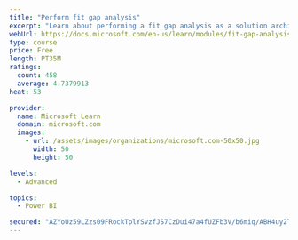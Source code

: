 ```yaml
---
title: "Perform fit gap analysis"
excerpt: "Learn about performing a fit gap analysis as a solution architect for Dynamics 365 and Microsoft Power Platform."
webUrl: https://docs.microsoft.com/en-us/learn/modules/fit-gap-analysis/
type: course
price: Free
length: PT35M
ratings:
  count: 458
  average: 4.7379913
heat: 53

provider:
  name: Microsoft Learn
  domain: microsoft.com
  images:
    - url: /assets/images/organizations/microsoft.com-50x50.jpg
      width: 50
      height: 50

levels:
  - Advanced

topics:
  - Power BI

secured: "AZYoUz59LZzs09FRockTplYSvzfJS7CzDui47a4fUZFb3V/b6miq/ABH4uy2TzMMRzOpBnb++WPZVxOciFAdU/fPdffonyiBwZTkuxPNsouhXTHyH5N0pa7Qlsvh/+NxCBnMJamUeBx+IpjKxpLSrEF41ilMwlKASG7lr70jxfO/p7Ir7OJ4no4JQetsrMQ+tBZbdpiXIXZhfXqc0DmpPCUvSAbbGd4/1AXCvF16KPIhFCVFNe/RT3uXNDfTD0SacQQtSKAQOJGvo6Ct3HaKXFxbn5KF4YZ25gKmQsyjDH6CBMXFO+yc2ncSUnOlRML+8f1IEH/WzK4GUt0fXjqNSgbpEEl6ZKc61sI7aRiGRAJ+nus7EtjvLNyITV/jU/w1+t9aUvUuDXaqHY/AynhBLryGGnjyRZLhrW0uStzi3fU=;MhQ12GzjvaFD5Lk2gcY7og=="
---
```


